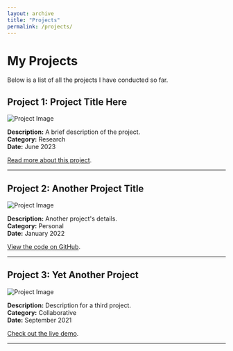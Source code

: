 ```yaml
---
layout: archive
title: "Projects"
permalink: /projects/
---
```


# My Projects

Below is a list of all the projects I have conducted so far.

## Project 1: Project Title Here
![Project Image](assets/images/projects/project1.jpg)

**Description:** A brief description of the project.  
**Category:** Research  
**Date:** June 2023  

[Read more about this project](https://example.com/project1).

---

## Project 2: Another Project Title
![Project Image](assets/images/projects/project2.jpg)

**Description:** Another project's details.  
**Category:** Personal  
**Date:** January 2022  

[View the code on GitHub](https://github.com/your-repo).

---

## Project 3: Yet Another Project
![Project Image](assets/images/projects/project3.jpg)

**Description:** Description for a third project.  
**Category:** Collaborative  
**Date:** September 2021  

[Check out the live demo](https://example.com/demo).

---
